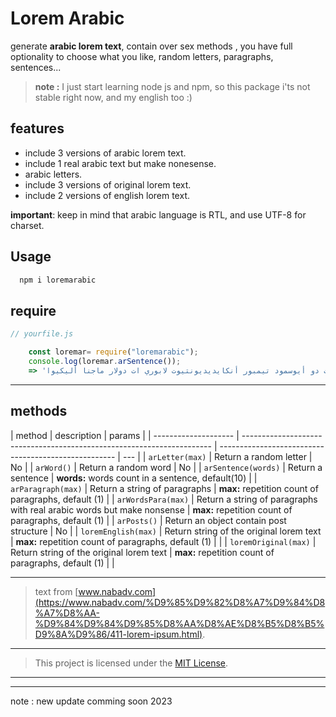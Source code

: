 # Lorem Arabic

generate **arabic lorem text**, contain over sex methods , you have full optionality to choose what you like, random letters, paragraphs, sentences...

> **note :** I just start learning node js and npm, so this package i'ts not stable right now, and my english too :)

## features

- include 3 versions of arabic lorem text.
- include 1 real arabic text but make nonesense.
- arabic letters.
- include 3 versions of original lorem text.
- include 2 versions of english lorem text.

**important**: keep in mind that arabic language is RTL, and use UTF-8 for charset.

## Usage

```bash
  npm i loremarabic
```

## require

```js
// yourfile.js

    const loremar= require("loremarabic");
    console.log(loremar.arSentence());
    => 'لوريم ايبسوم دولار سيت أميت ,كونسيكتيتور أدايبا يسكينج أليايت,سيت دو أيوسمود تيمبور أنكايديديونتيوت لابوري ات دولار ماجنا أليكيوا '
```

---

## methods

| method               | description                                                            | params                                               |
| -------------------- | ---------------------------------------------------------------------- | ---------------------------------------------------- | --- |
| `arLetter(max)`      | Return a random letter                                                 | No                                                   |
| `arWord()`           | Return a random word                                                   | No                                                   |
| `arSentence(words)`  | Return a sentence                                                      | **words:** words count in a sentence, default(10)    |
| `arParagraph(max)`   | Return a string of paragraphs                                          | **max:** repetition count of paragraphs, default (1) |
| `arWordsPara(max)`   | Return a string of paragraphs with real arabic words but make nonsense | **max:** repetition count of paragraphs, default (1) |
| `arPosts()`          | Return an object contain post structure                                | No                                                   |
| `loremEnglish(max)`  | Return string of the original lorem text                               | **max:** repetition count of paragraphs, default (1) |     |
| `loremOriginal(max)` | Return string of the original lorem text                               | **max:** repetition count of paragraphs, default (1) |     |

---

> text from [www.nabadv.com](https://www.nabadv.com/%D9%85%D9%82%D8%A7%D9%84%D8%A7%D8%AA-%D9%84%D9%84%D9%85%D8%AA%D8%AE%D8%B5%D8%B5%D9%8A%D9%86/411-lorem-ipsum.html).

---

> This project is licensed under the [MIT License](http://en.wikipedia.org/wiki/MIT_License).

---

---

note : new update comming soon 2023
